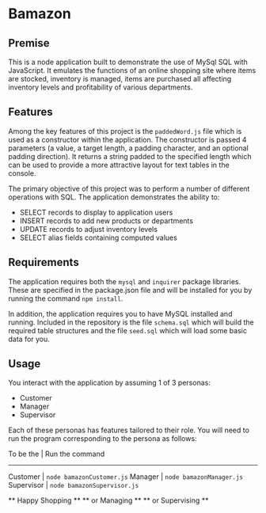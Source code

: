 # Bamazon

## Premise
This is a node application built to demonstrate the use of MySql SQL with JavaScript.  It emulates the functions of an online shopping site where items are stocked, inventory is managed, items are purchased all affecting inventory levels and profitability of various departments.  

## Features
Among the key features of this project is the `paddedWord.js` file which is used as a constructor within the application.  The constructor is passed 4 parameters (a value, a target length, a padding character, and an optional padding direction).  It returns a string padded to the specified length which can be used to provide a more attractive layout for text tables in the console.  

The primary objective of this project was to perform a number of different operations with SQL.  The application demonstrates the ability to:

* SELECT records to display to application users
* INSERT records to add new products or departments
* UPDATE records to adjust inventory levels
* SELECT alias fields containing computed values

## Requirements
The application requires both the `mysql` and `inquirer` package libraries.  These are specified in the package.json file and will be installed for you by running the command `npm install`.

In addition, the application requires you to have MySQL installed and running.  Included in the repository is the file `schema.sql` which will build the required table structures and the file `seed.sql` which will load some basic data for you.  

## Usage
You interact with the application by assuming 1 of 3 personas:
* Customer
* Manager
* Supervisor

Each of these personas has features tailored to their role.  You will need to run the program corresponding to the persona as follows:

To be the | Run the command
---------   --------------
Customer | `node bamazonCustomer.js` 
Manager | `node bamazonManager.js` 
Supervisor | `node bamazonSupervisor.js` 


** Happy Shopping ** 
** or Managing ** 
** or Supervising **
